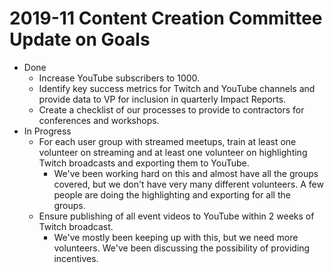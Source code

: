 # 2019-11 Content Creation Committee Update on Goals

* Done
  * Increase YouTube subscribers to 1000.
  * Identify key success metrics for Twitch and YouTube channels and provide data to VP for inclusion in quarterly Impact Reports.
  * Create a checklist of our processes to provide to contractors for conferences and workshops.
* In Progress
  * For each user group with streamed meetups, train at least one volunteer on streaming and at least one volunteer on highlighting Twitch broadcasts and exporting them to YouTube.
    * We've been working hard on this and almost have all the groups covered, but we don't have very many different volunteers. A few people are doing the highlighting and exporting for all the groups.
  * Ensure publishing of all event videos to YouTube within 2 weeks of Twitch broadcast.
    * We've mostly been keeping up with this, but we need more volunteers. We've been discussing the possibility of providing incentives.
